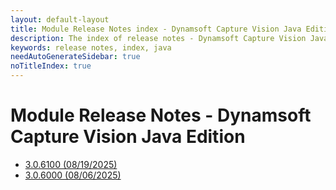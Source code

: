 ```yaml
---
layout: default-layout
title: Module Release Notes index - Dynamsoft Capture Vision Java Edition
description: The index of release notes - Dynamsoft Capture Vision Java Edition.
keywords: release notes, index, java
needAutoGenerateSidebar: true
noTitleIndex: true
---
```


# Module Release Notes - Dynamsoft Capture Vision Java Edition

- [3.0.6100 (08/19/2025)](java-3.md#306100-08192025)
- [3.0.6000 (08/06/2025)](java-3.md#306000-08062025)
